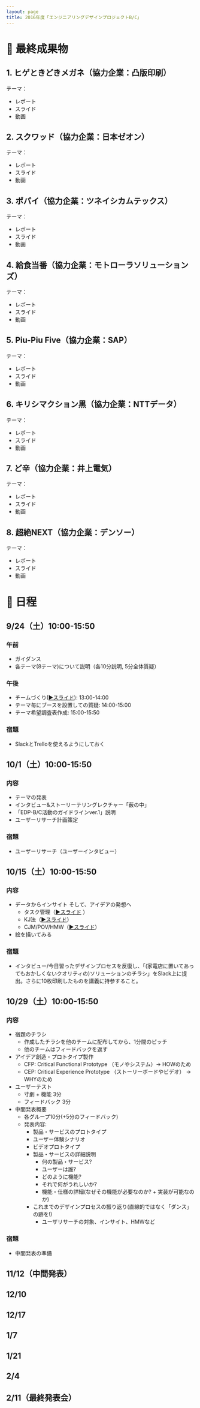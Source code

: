 ```yaml
---
layout: page
title: 2016年度「エンジニアリングデザインプロジェクトB/C」
---
```


# :ledger: 最終成果物

## 1. ヒゲときどきメガネ（協力企業：凸版印刷）

テーマ：

- レポート
- スライド
- 動画

## 2. スクワッド（協力企業：日本ゼオン）

テーマ：

- レポート
- スライド
- 動画

## 3. ポパイ（協力企業：ツネイシカムテックス）

テーマ：

- レポート
- スライド
- 動画

## 4. 給食当番（協力企業：モトローラソリューションズ）

テーマ：

- レポート
- スライド
- 動画

## 5. Piu-Piu Five（協力企業：SAP）

テーマ：

- レポート
- スライド
- 動画

## 6. キリシマクション黒（協力企業：NTTデータ）

テーマ：

- レポート
- スライド
- 動画

## 7. ど辛（協力企業：井上電気）

テーマ：

- レポート
- スライド
- 動画

## 8. 超絶NEXT（協力企業：デンソー）

テーマ：

- レポート
- スライド
- 動画

# :date: 日程

## 9/24（土）10:00-15:50

### 午前
- ガイダンス
- 各テーマ(8テーマ)について説明（各10分説明, 5分全体質疑）

### 午後
- チームづくり([▶スライド](https://www.slideshare.net/kdmsnr/20160924-edpb-teambuilding)): 13:00-14:00
- テーマ毎にブースを設置しての質疑: 14:00-15:00
- テーマ希望調査表作成: 15:00-15:50

### 宿題
  - SlackとTrelloを使えるようにしておく

## 10/1（土）10:00-15:50

### 内容
- テーマの発表
- インタビュー&ストーリーテリングレクチャー「薮の中」
- 「EDP-B/C活動のガイドラインver.1」説明
- ユーザーリサーチ計画策定

### 宿題
  - ユーザーリサーチ（ユーザーインタビュー）

## 10/15（土）10:00-15:50

### 内容

- データからインサイト そして、アイデアの発想へ
  - タスク管理（[▶スライド](https://www.slideshare.net/kdmsnr/edp-b-20161015-task-management) ）
  - KJ法（[▶スライド](https://www.slideshare.net/kdmsnr/edp-b-20161015-kj)）
  - CJM/POV/HMW（[▶スライド](https://www.slideshare.net/kdmsnr/edp-b-20161015-cjm-insight-hmw)）
- 絵を描いてみる

### 宿題

- インタビュー/今日習ったデザインプロセスを反復し、「(家電店に置いてあってもおかしくないクオリティの)ソリューションのチラシ」をSlack上に提出。さらに10枚印刷したものを講義に持参すること。

## 10/29（土）10:00-15:50

### 内容

- 宿題のチラシ
  - 作成したチラシを他のチームに配布してから、1分間のピッチ
  - 他のチームはフィードバックを返す
- アイデア創造・プロトタイプ製作
  - CFP: Critical Functional Prototype （モノやシステム）→ HOWのため
  - CEP: Critical Experience Prototype （ストーリーボードやビデオ） → WHYのため
- ユーザーテスト
  - 寸劇 + 機能 3分
  - フィードバック 3分
- 中間発表概要
  - 各グループ10分(+5分のフィードバック)
  - 発表内容:
    - 製品・サービスのプロトタイプ
    - ユーザー体験シナリオ
    - ビデオプロトタイプ
    - 製品・サービスの詳細説明
      - 何の製品・サービス?
      - ユーザーは誰?
      - どのように機能?
      - それで何がうれしいか?
      - 機能・仕様の詳細(なぜその機能が必要なのか? + 実装が可能なのか)
    - これまでのデザインプロセスの振り返り(直線的ではなく「ダンス」の跡を!)
      - ユーザリサーチの対象、インサイト、HMWなど

### 宿題

- 中間発表の準備


## 11/12（中間発表）

## 12/10 

## 12/17

## 1/7

## 1/21

## 2/4

## 2/11（最終発表会）

